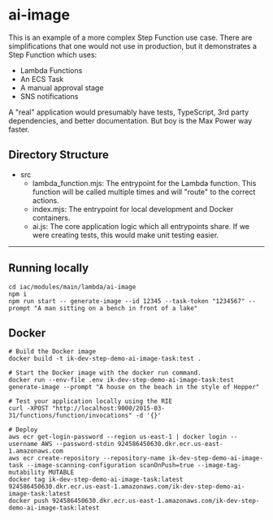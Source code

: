 # ai-image

This is an example of a more complex Step Function use case. There are simplifications that one would not use in production, but it demonstrates a Step Function which uses:
- Lambda Functions
- An ECS Task
- A manual approval stage
- SNS notifications

A "real" application would presumably have tests, TypeScript, 3rd party dependencies, and better documentation. But boy is the Max Power way faster.

## Directory Structure

- src
    - lambda_function.mjs: The entrypoint for the Lambda function. This function will be called multiple times and will "route" to the correct actions.
    - index.mjs: The entrypoint for local development and Docker containers.
    - ai.js: The core application logic which all entrypoints share. If we were creating tests, this would make unit testing easier.

---

## Running locally

```
cd iac/modules/main/lambda/ai-image
npm i
npm run start -- generate-image --id 12345 --task-token "1234567" --prompt "A man sitting on a bench in front of a lake"
```

## Docker

```
# Build the Docker image 
docker build -t ik-dev-step-demo-ai-image-task:test .

# Start the Docker image with the docker run command.
docker run --env-file .env ik-dev-step-demo-ai-image-task:test generate-image --prompt "A house on the beach in the style of Hopper"

# Test your application locally using the RIE
curl -XPOST "http://localhost:9000/2015-03-31/functions/function/invocations" -d '{}'

# Deploy
aws ecr get-login-password --region us-east-1 | docker login --username AWS --password-stdin 924586450630.dkr.ecr.us-east-1.amazonaws.com
aws ecr create-repository --repository-name ik-dev-step-demo-ai-image-task --image-scanning-configuration scanOnPush=true --image-tag-mutability MUTABLE
docker tag ik-dev-step-demo-ai-image-task:latest 924586450630.dkr.ecr.us-east-1.amazonaws.com/ik-dev-step-demo-ai-image-task:latest
docker push 924586450630.dkr.ecr.us-east-1.amazonaws.com/ik-dev-step-demo-ai-image-task:latest
```